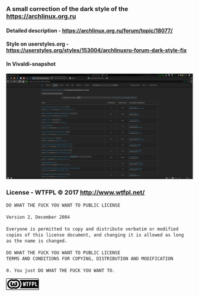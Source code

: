 ### A small correction of the dark style of the https://archlinux.org.ru

#### Detailed description - https://archlinux.org.ru/forum/topic/18077/
#### Style on userstyles.org - https://userstyles.org/styles/153004/archlinuxru-forum-dark-style-fix

#### In Vivaldi-snapshot
![](/screenshots/archlinux-forum.png?raw=true)

### License - WTFPL © 2017  http://www.wtfpl.net/ 

```
DO WHAT THE FUCK YOU WANT TO PUBLIC LICENSE 

Version 2, December 2004

Everyone is permitted to copy and distribute verbatim or modified
copies of this license document, and changing it is allowed as long
as the name is changed.

DO WHAT THE FUCK YOU WANT TO PUBLIC LICENSE
TERMS AND CONDITIONS FOR COPYING, DISTRIBUTION AND MODIFICATION

0. You just DO WHAT THE FUCK YOU WANT TO.

```
[![WTFPL](/screenshots/wtfpl-badge-1.png?raw=true)](http://www.wtfpl.net "WTFPL")


